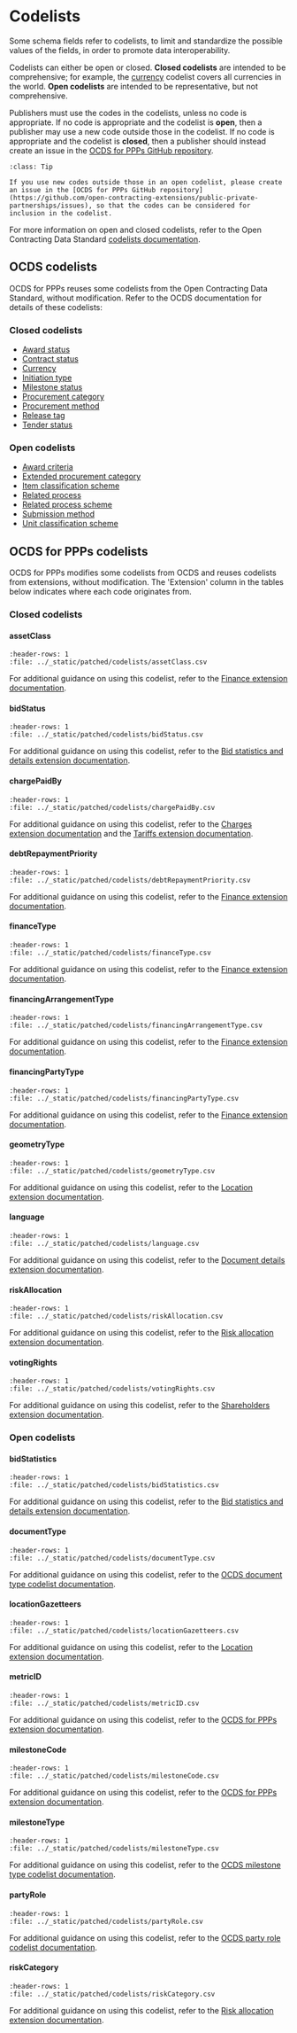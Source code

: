 # Codelists

Some schema fields refer to codelists, to limit and standardize the possible values of the fields, in order to promote data interoperability.

Codelists can either be open or closed. **Closed codelists** are intended to be comprehensive; for example, the [currency](https://standard.open-contracting.org/latest/en/schema/codelists/#currency) codelist covers all currencies in the world. **Open codelists** are intended to be representative, but not comprehensive.

Publishers must use the codes in the codelists, unless no code is appropriate. If no code is appropriate and the codelist is **open**, then a publisher may use a new code outside those in the codelist. If no code is appropriate and the codelist is **closed**, then a publisher should instead create an issue in the [OCDS for PPPs GitHub repository](https://github.com/open-contracting-extensions/public-private-partnerships/issues).

```{admonition} Extending open codelists
:class: Tip

If you use new codes outside those in an open codelist, please create an issue in the [OCDS for PPPs GitHub repository](https://github.com/open-contracting-extensions/public-private-partnerships/issues), so that the codes can be considered for inclusion in the codelist.
```

For more information on open and closed codelists, refer to the Open Contracting Data Standard [codelists documentation](https://standard.open-contracting.org/latest/en/schema/codelists/).

## OCDS codelists

OCDS for PPPs reuses some codelists from the Open Contracting Data Standard, without modification. Refer to the OCDS documentation for details of these codelists:

### Closed codelists

* [Award status](https://standard.open-contracting.org/latest/en/schema/codelists/#award-status)
* [Contract status](https://standard.open-contracting.org/latest/en/schema/codelists/#contract-status)
* [Currency](https://standard.open-contracting.org/latest/en/schema/codelists/#currency)
* [Initiation type](https://standard.open-contracting.org/latest/en/schema/codelists/#initiation-type)
* [Milestone status](https://standard.open-contracting.org/latest/en/schema/codelists/#milestone-status)
* [Procurement category](https://standard.open-contracting.org/latest/en/schema/codelists/#procurement-category)
* [Procurement method](https://standard.open-contracting.org/latest/en/schema/codelists/#method)
* [Release tag](https://standard.open-contracting.org/latest/en/schema/codelists/#release-tag)
* [Tender status](https://standard.open-contracting.org/latest/en/schema/codelists/#tender-status)

### Open codelists

* [Award criteria](https://standard.open-contracting.org/latest/en/schema/codelists/#award-criteria)
* [Extended procurement category](https://standard.open-contracting.org/latest/en/schema/codelists/#extended-procurement-category)
* [Item classification scheme](https://standard.open-contracting.org/latest/en/schema/codelists/#item-classification-scheme)
* [Related process](https://standard.open-contracting.org/latest/en/schema/codelists/#related-process)
* [Related process scheme](https://standard.open-contracting.org/latest/en/schema/codelists/#related-process-scheme)
* [Submission method](https://standard.open-contracting.org/latest/en/schema/codelists/#submission-method)
* [Unit classification scheme](https://standard.open-contracting.org/latest/en/schema/codelists/#unit-classification-scheme)

## OCDS for PPPs codelists

OCDS for PPPs modifies some codelists from OCDS and reuses codelists from extensions, without modification. The 'Extension' column in the tables below indicates where each code originates from.

### Closed codelists

#### assetClass

```{csv-table-no-translate}
:header-rows: 1
:file: ../_static/patched/codelists/assetClass.csv
```

For additional guidance on using this codelist, refer to the [Finance extension documentation](https://extensions.open-contracting.org/en/extensions/finance/master/).

#### bidStatus

```{csv-table-no-translate}
:header-rows: 1
:file: ../_static/patched/codelists/bidStatus.csv
```

For additional guidance on using this codelist, refer to the [Bid statistics and details extension documentation](https://extensions.open-contracting.org/en/extensions/bids/v1.1.5/).

#### chargePaidBy

```{csv-table-no-translate}
:header-rows: 1
:file: ../_static/patched/codelists/chargePaidBy.csv
```

For additional guidance on using this codelist, refer to the [Charges extension documentation](https://extensions.open-contracting.org/en/extensions/charges/) and the [Tariffs extension documentation](https://extensions.open-contracting.org/en/extensions/tariffs/master/).

#### debtRepaymentPriority

```{csv-table-no-translate}
:header-rows: 1
:file: ../_static/patched/codelists/debtRepaymentPriority.csv
```

For additional guidance on using this codelist, refer to the [Finance extension documentation](https://extensions.open-contracting.org/en/extensions/finance/master/).

#### financeType

```{csv-table-no-translate}
:header-rows: 1
:file: ../_static/patched/codelists/financeType.csv
```

For additional guidance on using this codelist, refer to the [Finance extension documentation](https://extensions.open-contracting.org/en/extensions/finance/master/).

#### financingArrangementType

```{csv-table-no-translate}
:header-rows: 1
:file: ../_static/patched/codelists/financingArrangementType.csv
```

For additional guidance on using this codelist, refer to the [Finance extension documentation](https://extensions.open-contracting.org/en/extensions/finance/master/).

#### financingPartyType

```{csv-table-no-translate}
:header-rows: 1
:file: ../_static/patched/codelists/financingPartyType.csv
```

For additional guidance on using this codelist, refer to the [Finance extension documentation](https://extensions.open-contracting.org/en/extensions/finance/master/).

#### geometryType

```{csv-table-no-translate}
:header-rows: 1
:file: ../_static/patched/codelists/geometryType.csv
```

For additional guidance on using this codelist, refer to the [Location extension documentation](https://extensions.open-contracting.org/en/extensions/location/).

#### language

```{csv-table-no-translate}
:header-rows: 1
:file: ../_static/patched/codelists/language.csv
```

For additional guidance on using this codelist, refer to the [Document details extension documentation](https://extensions.open-contracting.org/en/extensions/documentation_details/master/).

#### riskAllocation

```{csv-table-no-translate}
:header-rows: 1
:file: ../_static/patched/codelists/riskAllocation.csv
```

For additional guidance on using this codelist, refer to the [Risk allocation extension documentation](https://extensions.open-contracting.org/en/extensions/risk_allocation/master/).

#### votingRights

```{csv-table-no-translate}
:header-rows: 1
:file: ../_static/patched/codelists/votingRights.csv
```

For additional guidance on using this codelist, refer to the [Shareholders extension documentation](https://extensions.open-contracting.org/en/extensions/shareholders/master/).

### Open codelists

#### bidStatistics

```{csv-table-no-translate}
:header-rows: 1
:file: ../_static/patched/codelists/bidStatistics.csv
```

For additional guidance on using this codelist, refer to the [Bid statistics and details extension documentation](https://extensions.open-contracting.org/en/extensions/bids/v1.1.5/).

#### documentType

```{csv-table-no-translate}
:header-rows: 1
:file: ../_static/patched/codelists/documentType.csv
```

For additional guidance on using this codelist, refer to the [OCDS document type codelist documentation](https://standard.open-contracting.org/latest/en/schema/codelists/#document-type).

#### locationGazetteers

```{csv-table-no-translate}
:header-rows: 1
:file: ../_static/patched/codelists/locationGazetteers.csv
```

For additional guidance on using this codelist, refer to the [Location extension documentation](https://extensions.open-contracting.org/en/extensions/location/).

#### metricID

```{csv-table-no-translate}
:header-rows: 1
:file: ../_static/patched/codelists/metricID.csv
```

For additional guidance on using this codelist, refer to the [OCDS for PPPs extension documentation](https://extensions.open-contracting.org/en/extensions/ppp/master/).

#### milestoneCode

```{csv-table-no-translate}
:header-rows: 1
:file: ../_static/patched/codelists/milestoneCode.csv
```

For additional guidance on using this codelist, refer to the [OCDS for PPPs extension documentation](https://extensions.open-contracting.org/en/extensions/ppp/master/).

#### milestoneType

```{csv-table-no-translate}
:header-rows: 1
:file: ../_static/patched/codelists/milestoneType.csv
```

For additional guidance on using this codelist, refer to the [OCDS milestone type codelist documentation](https://standard.open-contracting.org/latest/en/schema/codelists/#milestone-type).

#### partyRole

```{csv-table-no-translate}
:header-rows: 1
:file: ../_static/patched/codelists/partyRole.csv
```

For additional guidance on using this codelist, refer to the [OCDS party role codelist documentation](https://standard.open-contracting.org/latest/en/schema/codelists/#party-role).

#### riskCategory

```{csv-table-no-translate}
:header-rows: 1
:file: ../_static/patched/codelists/riskCategory.csv
```

For additional guidance on using this codelist, refer to the [Risk allocation extension documentation](https://extensions.open-contracting.org/en/extensions/risk_allocation/master/).
